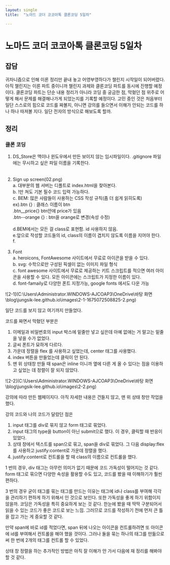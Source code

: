 ```yaml
---
layout: single
title:  "노마드 코더 코코아톡 클론코딩 5일차"

---
```


<h1>노마드 코더 코코아톡 클론코딩 5일차</h1>

<h2>잡담</h2>

귀차니즘으로 인해 이론 정리만 끝내 놓고 어영부영하다가 챌린지 시작일이 되어버렸다. 아직 챌린지는 이론 파트 중이니까 챌린지 과제와 클론코딩 파트를 동시에 진행할 예정이다. 클론코딩 파트는 단순 내용 정리가 아니라 코딩 중 궁금한 점, 막혔던 점 위주로 어떻게 해서 문제를 해결해나가게 되었는지를 기록할 예정이다. 고민 중인 것은 처음부터 일단 스스로의 힘으로 코드를 짜볼지, 아니면 강의를 들으면서 이해가 안되는 코드를 하나 하나 따져볼 지다. 일단 전자의 방식으로 해보도록 할까. 

<h2>정리</h2>

<h3>클론 코딩</h3>

<ol>
    <li>DS_Store은 맥이나 윈도우에서 만든 보이지 않는 임시파일이다. .gitignore 파일에는 무시하고 싶은 파일 이름을 기록한다. </li><br><br>
    <li>Sign up screen(02.png)</li>
    a. 대부분의 웹 서버는 디폴트로 index.html을 찾아본다.<br>
    b. !만 쳐도 기본 필수 코드 입력 가능하다.<br>
	c. BEM: 많은 사람들이 사용하는 CSS 작성 규칙(좀 더 쉽게 읽히도록)<br>
	ex).btn {} : 클래스 이름이 btn <br>
    .btn__price{} btn안에 price가 있음<br>
    .btn--orange {} : btn을 orange로 변경(속성 수정)<br><br>
    d.BEM에서는 모든 걸 class로 표현함. id 사용하지 않음.<br>
    e.앞으로 작성할 코드들의 id, class의 이름이 겹치지 않도록 이름을 지어야 한다. 		<br>f.<br><br>
    <li>Font</li>
    a. heroicons, FontAwesome 사이트에서 무료로 아이콘을 받을 수 있다. <br>
    b. svg: 수학으로만 구성된 픽셀이 없는 이미지 파일 형식 <br>
    c. font awesome 사이트에서 무료로 제공하는 키트 스크립트를 적으면 여러 아이콘을 사용할 수 있다. 모든 아이콘에는 스크립트가 지정한 이름이 있다.<br>
    d. font-famaily로 다양한 폰트 지정가능, google fonts 에서도 다운 가능

</ol>



![2-1](C:\Users\Administrator.WINDOWS-AJCOAP3\OneDrive\바탕 화면\blog\jungsik-lee.github.io\images\2-1-1675072508825-2.png)

일단 코드를 보지 않고 여기까지 만들었다. 

코드를 짜면서 막혔던 부분은

<ol><li>이메일과 비밀번호의 input 박스에 밑줄만 넣고 싶은데 아예 없애는 거 말고는 밑줄을 넣을 수가 없었다.</li><li>글씨 폰트가 묘하게 다르다. </li><li>가운데 정렬을 flex 를 사용하고 싶었는데, center 태그를 사용했다. </li> <li>index 버튼을 만들었는데 클릭이 안 된다.</li><li>맨 위 상태창 만들 때 span은 inline 이니까 옆에 다른 게 올 수 있다는 점을 이용하고 싶었는 데 정렬이 잘 되지 않았다.</li></ol>



![2-2](C:\Users\Administrator.WINDOWS-AJCOAP3\OneDrive\바탕 화면\blog\jungsik-lee.github.io\images\2-2.png)



강의에 따라 만든 웹페이지다. 아직 자세한 내용은 건들지 않고, 맨 위 상태 창만 작업을 했다.

강의 코드와 나의 코드가 달랐던 점은

<ol><li>input 태그를 div로 묶지 않고 form 태그로 묶었다.</li><li>input 태그의 type을 button이 아닌 submit으로 했다. 이 경우, 클릭할 때 반응이 있었다.</li><li>상태 창에서 텍스트를 span으로 묶고, span을 div로 묶었다.  그 다음 display:flex를 사용하고 justify:content로 가운데 정렬을 했다. </li><li>justify:content로 컨트롤을 할 때 class의 이름으로 컨트롤을 했다.</li></ol>

1 번의 경우, div 태그는 아무런 의미가 없기 때문에 코드 가독성이 떨어지는 것 같다. form 태그로 묶으면 다양한 속성을 활용할 수도 있고, 코드를 봤을 때 이해하기가 훨씬 편하다.

3 번의 경우 굳이 태그를 묶는 태그를 만드는 이유는 태그에 id나 class를 부여해 각각을 관리하기 편하게 하기 위해서 인 것으로 보인다.  또한 가독성을 좋게 하기 위함이지 않을까.  코딩은 가독성을 특히 중요하게 보는 것 같다. 한눈에 봤을 때 딱딱 구분되어서 읽을 수 있는 코드가 좋은 코드로 보는 느낌. 그러므로 코드를 작성하기 전에 먼저 큰 틀을 잡고 가는 게 중요할 것 같다. 

만약 span에 바로 id를 적었다면, span 뒤에 나오는 아이콘을 컨트롤하려면 또 아이콘에 id를 부여해서 컨트롤을 해야 했을 것이다. 그러나 둘을 묶는 하나의 태그를 만듦으로써 한 번에 2개의 태그를 컨트롤 할 수 있었다. 

상태 창 정렬을 하는 추가적인 방법은 아직 잘 이해가 안 가서 다음에 재 정리를 해봐야 할 것 같다.






